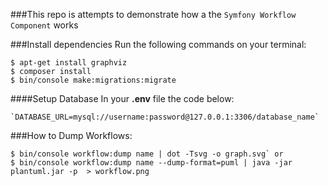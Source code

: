 ###This repo is attempts to demonstrate how a the `Symfony Workflow Component` works

###Install dependencies
    Run the following commands on your terminal:
    
    $ apt-get install graphviz
    $ composer install
    $ bin/console make:migrations:migrate 
    
####Setup Database
    In your **.env** file the code below:
    
    `DATABASE_URL=mysql://username:password@127.0.0.1:3306/database_name`    
    
###How to Dump  Workflows:

    $ bin/console workflow:dump name | dot -Tsvg -o graph.svg` or
    $ bin/console workflow:dump name --dump-format=puml | java -jar plantuml.jar -p  > workflow.png    